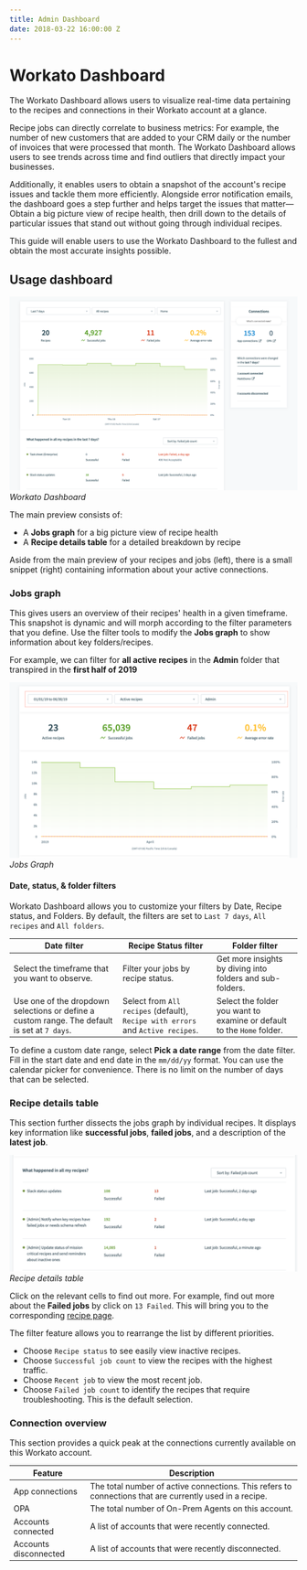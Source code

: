 ```yaml
---
title: Admin Dashboard
date: 2018-03-22 16:00:00 Z
---
```


# Workato Dashboard

The Workato Dashboard allows users to visualize real-time data pertaining to the recipes and connections in their Workato account at a glance.

Recipe jobs can directly correlate to business metrics: For example, the number of new customers that are added to your CRM daily or the number of invoices that were processed that month. The Workato Dashboard allows users to see trends across time and find outliers that directly impact your businesses.

Additionally, it enables users to obtain a snapshot of the account's recipe issues and tackle them more efficiently. Alongside error notification emails, the dashboard goes a step further and helps target the issues that matter— Obtain a big picture view of recipe health, then drill down to the details of particular issues that stand out without going through individual recipes.

This guide will enable users to use the Workato Dashboard to the fullest and obtain the most accurate insights possible.

## Usage dashboard

![Workato Dashboard](/assets/images/features/admin-dashboard/dashboard-default.png)
*Workato Dashboard*

The main preview consists of:
- A **Jobs graph** for a big picture view of recipe health
- A **Recipe details table** for a detailed breakdown by recipe

Aside from the main preview of your recipes and jobs (left), there is a small snippet (right) containing information about your active connections.

### Jobs graph
This gives users an overview of their recipes' health in a given timeframe. This snapshot is dynamic and will morph according to the filter parameters that you define. Use the filter tools to modify the **Jobs graph** to show information about key folders/recipes.

For example, we can filter for **all active recipes** in the **Admin** folder that transpired in the **first half of 2019**

![Jobs Graph](/assets/images/features/admin-dashboard/jobs-graph.png)
*Jobs Graph*

#### Date, status, & folder filters
Workato Dashboard allows you to customize your filters by Date, Recipe status, and Folders. By default, the filters are set to `Last 7 days`, `All recipes` and `All folders`.

| Date filter | Recipe Status filter | Folder filter |
| -- | -- | -- |
| Select the timeframe that you want to observe.  | Filter your jobs by recipe status. | Get more insights by diving into folders and sub-folders.  |
| Use one of the dropdown selections or define a custom range. The default is set at `7 days`. | Select from `All recipes` (default), `Recipe with errors` and `Active recipes`. | Select the folder you want to examine or default to the `Home` folder. |

To define a custom date range, select **Pick a date range** from the date filter. Fill in the start date and end date in the `mm/dd/yy` format. You can use the calendar picker for convenience. There is no limit on the number of days that can be selected.

### Recipe details table
This section further dissects the jobs graph by individual recipes. It displays key information like **successful jobs**, **failed jobs**, and a description of the **latest job**.

![Recipe details table](/assets/images/features/admin-dashboard/recipe-details-table.png)
*Recipe details table*

Click on the relevant cells to find out more. For example, find out more about the **Failed jobs** by click on `13 Failed`. This will bring you to the corresponding [recipe page](/recipes/jobs.md).

The filter feature allows you to rearrange the list by different priorities.
- Choose `Recipe status` to see easily view inactive recipes.
- Choose `Successful job count` to view the recipes with the highest traffic.
- Choose `Recent job` to view the most recent job.
- Choose `Failed job count` to identify the recipes that require troubleshooting. This is the default selection.

### Connection overview

This section provides a quick peak at the connections currently available on this Workato account.

| Feature | Description |
| -- | -- |
| App connections | The total number of active connections. This refers to connections that are currently used in a recipe. |
| OPA | The total number of On-Prem Agents on this account. |
| Accounts connected | A list of accounts that were recently connected. |
| Accounts disconnected | A list of accounts that were recently disconnected. |
